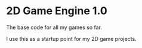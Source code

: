 # 2D Game Engine 1.0

The base code for all my games so far.

I use this as a startup point for my 2D game projects.

